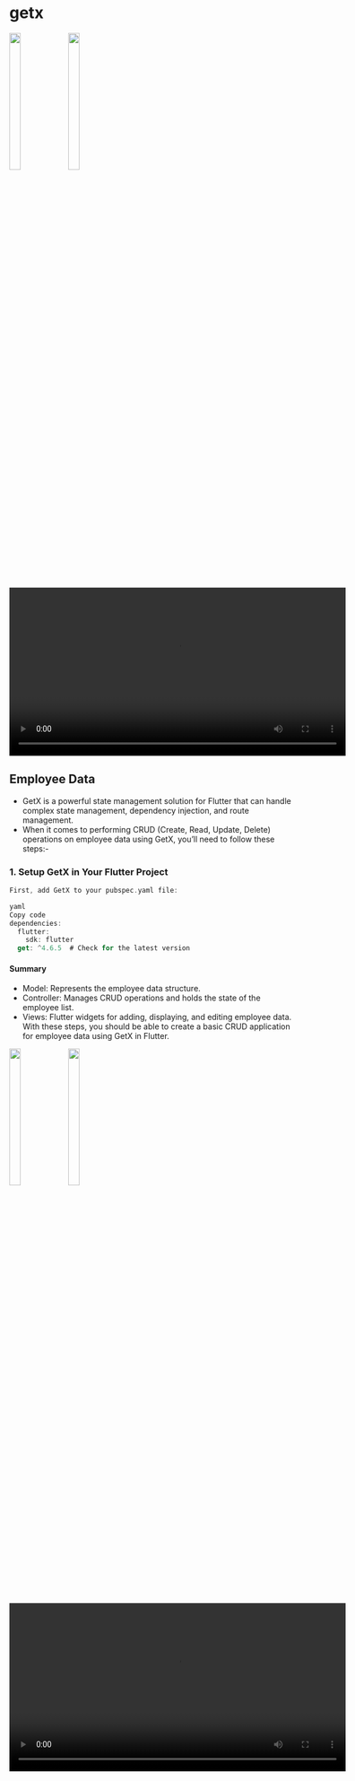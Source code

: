 # getx

<p>
  <img src = "https://github.com/user-attachments/assets/0dc8f5cf-d0c3-4b77-bbd0-34a02c035f08" height = 25% width = 20%>
  <img src = "https://github.com/user-attachments/assets/47b1540d-5ff9-4d8f-b451-f1fcc1c4f803" height = 25% width = 20%>
</p>
<div align = "center">
  <video height = "300" src ="https://github.com/user-attachments/assets/23adcd6b-87b6-4d47-8afa-18bd253bc6aa" />
</div>
    
 ## Employee Data 
 
- GetX is a powerful state management solution for Flutter that can handle complex state management, dependency injection, and route management.
-  When it comes to performing CRUD (Create, Read, Update, Delete) operations on employee data using GetX, you’ll need to follow these steps:-

### 1. Setup GetX in Your Flutter Project
```dart
First, add GetX to your pubspec.yaml file:

yaml
Copy code
dependencies:
  flutter:
    sdk: flutter
  get: ^4.6.5  # Check for the latest version
```
#### Summary

* Model: Represents the employee data structure.
* Controller: Manages CRUD operations and holds the state of the employee list.
* Views: Flutter widgets for adding, displaying, and editing employee data.
With these steps, you should be able to create a basic CRUD application for employee data using GetX in Flutter. 
<p>
  <img src = "https://github.com/user-attachments/assets/89a851c2-8d9c-4462-9228-404f0b14958f" height = 25% width = 20%>
  <img src = "https://github.com/user-attachments/assets/92f260a3-5f09-41b8-99b9-ef48a9e93185" height = 25% width = 20%>
</p>

<div align = "center">
  <video height = "300" src ="https://github.com/user-attachments/assets/6acdb6f4-1e8e-4e30-b6ff-ffa1b1d24618" />
</div>



